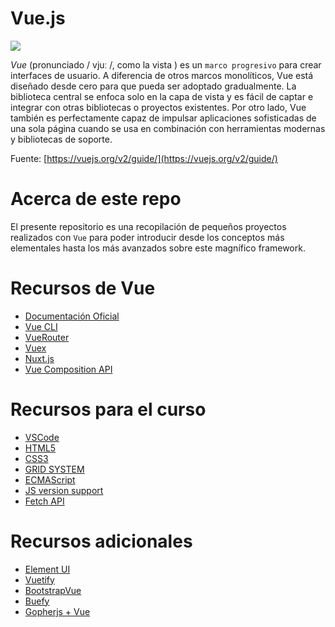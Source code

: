 
# Vue.js
![](http://tutorialesenpdf.com/wp-content/uploads/2018/05/vuejs-tutorial-pdf.jpg)

*Vue* (pronunciado / vjuː /, como la vista ) es un `marco progresivo` para crear interfaces de usuario. A diferencia de otros marcos monolíticos, Vue está diseñado desde cero para que pueda ser adoptado gradualmente. La biblioteca central se enfoca solo en la capa de vista y es fácil de captar e integrar con otras bibliotecas o proyectos existentes. Por otro lado, Vue también es perfectamente capaz de impulsar aplicaciones sofisticadas de una sola página cuando se usa en combinación con herramientas modernas y bibliotecas de soporte.

Fuente: [https://vuejs.org/v2/guide/](https://vuejs.org/v2/guide/)

# Acerca de este repo

El presente repositorio es una recopilación de pequeños proyectos realizados con `Vue` para poder introducir desde los conceptos más elementales hasta los más avanzados sobre este magnífico framework.

# Recursos de Vue

- [Documentación Oficial](https://vuejs.org/)
- [Vue CLI](https://cli.vuejs.org/)
- [VueRouter](https://router.vuejs.org/)
- [Vuex](https://vuex.vuejs.org/)
- [Nuxt.js](https://nuxtjs.org/)
- [Vue Composition API](https://vue-composition-api-rfc.netlify.com/)

# Recursos para el curso
- [VSCode](https://code.visualstudio.com/download)
- [HTML5](https://developer.mozilla.org/es/docs/HTML/HTML5)
- [CSS3](https://www.ecured.cu/CSS3)
- [GRID SYSTEM](https://www.w3schools.com/css/css_grid.asp)
- [ECMAScript](https://es.wikipedia.org/wiki/ECMAScript)
- [JS version support](https://www.w3schools.com/js/js_versions.asp)
- [Fetch API](https://developer.mozilla.org/es/docs/Web/API/Fetch_API)

# Recursos adicionales
* [Element UI](https://element.eleme.io/#/es)
* [Vuetify](https://vuetifyjs.com/en/)
* [BootstrapVue](https://bootstrap-vue.js.org/)
* [Buefy](https://buefy.github.io/#/)
* [Gopherjs + Vue](https://github.com/oskca/gopherjs-vue)